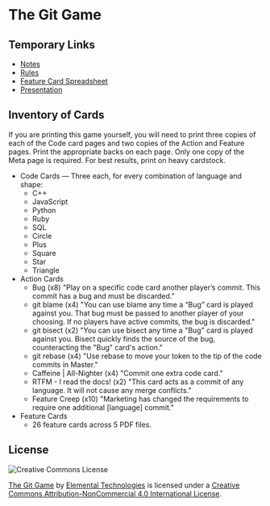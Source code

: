 # The Git Game


## Temporary Links

- [Notes](https://docs.google.com/a/elementaltechnologies.com/document/d/1fmAEsnFNizW7_NHXXLiRp4l0VyQpGWPvsFCAZzsrBCM/edit)
- [Rules](https://docs.google.com/a/elementaltechnologies.com/document/d/1un28PxXGdCHih5cI_m1a5xPwBJrTAXLN3qvdmOEkwoA/edit)
- [Feature Card Spreadsheet](https://docs.google.com/a/elementaltechnologies.com/spreadsheet/ccc?key=0AsDelZZ75dXvdFFVV2lRV3hQTGtoRWcwMHFqVHY5NVE&usp=sharing#gid=0)
- [Presentation](https://docs.google.com/a/elementaltechnologies.com/presentation/d/1tfpYc7mlG5RjarU2N7eCieb4zkBnLDMcqhZXxr6Dj-M/edit?usp=sharing)

## Inventory of Cards

If you are printing this game yourself, you will need to print three copies of each of the Code card pages and two copies of the Action and Feature pages. Print the appropriate backs on each page. Only one copy of the Meta page is required. For best results, print on heavy cardstock.

- Code Cards — Three each, for every combination of language and shape:
    - C++
    - JavaScript
    - Python
    - Ruby
    - SQL
    - Circle
    - Plus
    - Square
    - Star
    - Triangle
- Action Cards
    - Bug (x8) "Play on a specific code card another player’s commit. This commit has a bug and must be discarded."
    - git blame (x4) "You can use blame any time a “Bug” card is played against you. That bug must be passed to another player of your choosing. If no players have active commits, the bug is discarded."
    - git bisect (x2) "You can use bisect any time a "Bug" card is played against you. Bisect quickly finds the source of the bug, counteracting the "Bug" card's action."
    - git rebase (x4) "Use rebase to move your token to the tip of the code commits in Master."
    - Caffeine | All-Nighter (x4) "Commit one extra code card."
    - RTFM - I read the docs! (x2) "This card acts as a commit of any language. It will not cause any merge conflicts."
    - Feature Creep (x10) "Marketing has changed the requirements to require one additional [language] commit."
- Feature Cards
    - 26 feature cards across 5 PDF files.


## License

![Creative Commons License][cclogo]

[The Git Game][attr] by [Elemental Technologies][attr]</a> is licensed under a [Creative Commons Attribution-NonCommercial 4.0 International License][cc].

[cclogo]: http://i.creativecommons.org/l/by-nc/4.0/88x31.png
[attr]: http://www.elementaltechnologies.com/
[cc]: http://creativecommons.org/licenses/by-nc/4.0/



